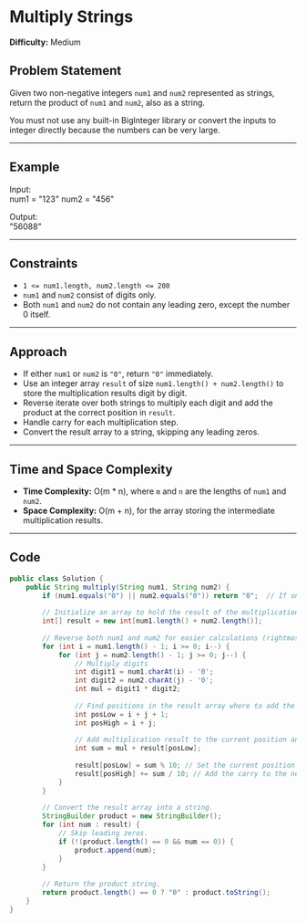 # Multiply Strings

**Difficulty:** Medium

## Problem Statement  
Given two non-negative integers `num1` and `num2` represented as strings, return the product of `num1` and `num2`, also as a string.

You must not use any built-in BigInteger library or convert the inputs to integer directly because the numbers can be very large.

---

## Example  
Input:  
num1 = "123"
num2 = "456"


Output:  
"56088"


---

## Constraints  
- `1 <= num1.length, num2.length <= 200`  
- `num1` and `num2` consist of digits only.  
- Both `num1` and `num2` do not contain any leading zero, except the number 0 itself.

---

## Approach  
- If either `num1` or `num2` is `"0"`, return `"0"` immediately.  
- Use an integer array `result` of size `num1.length() + num2.length()` to store the multiplication results digit by digit.  
- Reverse iterate over both strings to multiply each digit and add the product at the correct position in `result`.  
- Handle carry for each multiplication step.  
- Convert the result array to a string, skipping any leading zeros.

---

## Time and Space Complexity  
- **Time Complexity:** O(m * n), where `m` and `n` are the lengths of `num1` and `num2`.  
- **Space Complexity:** O(m + n), for the array storing the intermediate multiplication results.

---

## Code

```java
public class Solution {
    public String multiply(String num1, String num2) {
        if (num1.equals("0") || num2.equals("0")) return "0";  // If one of the numbers is 0, the result is 0.
        
        // Initialize an array to hold the result of the multiplication.
        int[] result = new int[num1.length() + num2.length()];
        
        // Reverse both num1 and num2 for easier calculations (rightmost digits come first).
        for (int i = num1.length() - 1; i >= 0; i--) {
            for (int j = num2.length() - 1; j >= 0; j--) {
                // Multiply digits
                int digit1 = num1.charAt(i) - '0';
                int digit2 = num2.charAt(j) - '0';
                int mul = digit1 * digit2;
                
                // Find positions in the result array where to add the product.
                int posLow = i + j + 1;
                int posHigh = i + j;
                
                // Add multiplication result to the current position and handle carry
                int sum = mul + result[posLow];
                
                result[posLow] = sum % 10; // Set the current position to the remainder
                result[posHigh] += sum / 10; // Add the carry to the next higher position
            }
        }
        
        // Convert the result array into a string.
        StringBuilder product = new StringBuilder();
        for (int num : result) {
            // Skip leading zeros.
            if (!(product.length() == 0 && num == 0)) {
                product.append(num);
            }
        }
        
        // Return the product string.
        return product.length() == 0 ? "0" : product.toString();
    }
}
```